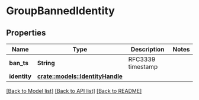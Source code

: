 # GroupBannedIdentity

## Properties

Name | Type | Description | Notes
------------ | ------------- | ------------- | -------------
**ban_ts** | **String** | RFC3339 timestamp | 
**identity** | [**crate::models::IdentityHandle**](IdentityHandle.md) |  | 

[[Back to Model list]](../README.md#documentation-for-models) [[Back to API list]](../README.md#documentation-for-api-endpoints) [[Back to README]](../README.md)



